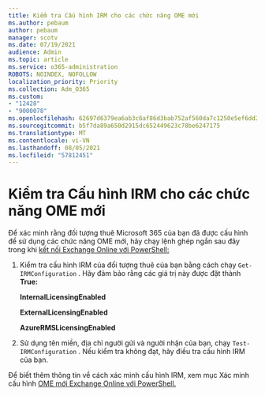 ```yaml
---
title: Kiểm tra Cấu hình IRM cho các chức năng OME mới
ms.author: pebaum
author: pebaum
manager: scotv
ms.date: 07/19/2021
audience: Admin
ms.topic: article
ms.service: o365-administration
ROBOTS: NOINDEX, NOFOLLOW
localization_priority: Priority
ms.collection: Adm_O365
ms.custom:
- "12428"
- "9000078"
ms.openlocfilehash: 62697d6379ea6ab3c6af86d3bab752af560da7c1250e5ef6dd2a3eae8023a05e
ms.sourcegitcommit: b5f7da89a650d2915dc652449623c78be6247175
ms.translationtype: MT
ms.contentlocale: vi-VN
ms.lasthandoff: 08/05/2021
ms.locfileid: "57812451"
---
```

# <a name="test-irm-configuration-for-new-ome-capabilities"></a>Kiểm tra Cấu hình IRM cho các chức năng OME mới

Để xác minh rằng đối tượng thuê Microsoft 365 của bạn đã được cấu hình để sử dụng các chức năng OME mới, hãy chạy lệnh ghép ngắn sau đây trong khi [kết nối Exchange Online với PowerShell:](/powershell/exchange/exchange-online-powershell)


1. Kiểm tra cấu hình IRM của đối tượng thuê của bạn bằng cách chạy `Get-IRMConfiguration` . Hãy đảm bảo rằng các giá trị này được đặt thành **True:**
    
    **InternalLicensingEnabled**
    
    **ExternalLicensingEnabled**
    
    **AzureRMSLicensingEnabled**

2. Sử dụng tên miền, địa chỉ người gửi và người nhận của bạn, chạy `Test-IRMConfiguration` . Nếu kiểm tra không đạt, hãy điều tra cấu hình IRM của bạn.

Để biết thêm thông tin về cách xác minh cấu hình IRM, xem mục Xác minh cấu hình [OME mới Exchange Online với PowerShell.](/microsoft-365/compliance/set-up-new-message-encryption-capabilities#verify-new-ome-configuration-in-exchange-online-powershell)